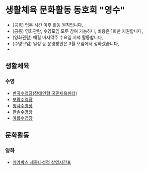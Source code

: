 # 생활체육 문화활동 동호회 "영수"  
- (공통) 업무 시간 이후 활동 원칙입니다,  
- (공통) 영화관람, 수영모임 모두 참여 가능하나, 비용은 1회만 지원합니다,  
- (영화관람) 매월 마지막주 수요일 저녁 활동합니다,  
- (수영모임) 일정 등 운영방안은 3월 모임에서 정하겠습니다,  
-   
## 생활체육
### 수영
- [반곡수영장(장애인형 국민체육센터)](https://www.sjfmc.or.kr/pc.do)  
- [보람수영장](https://www.sjfmc.or.kr/boram.do)  
- [청사수영장](https://www.sjcs-sporex.co.kr/)  
- [한솔수영장](https://www.sj-sporex.co.kr/m0110004/1/)  
- [아름수영장](https://www.sj-sporex.co.kr/m01/1/)  
## 문화활동
### 영화
- [메가박스 세종나성점 상영시간표](https://www.megabox.co.kr/booking/timetable)  

